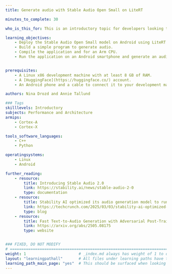 ```yaml
---
title: Generate audio with Stable Audio Open Small on LiteRT 

minutes_to_complete: 30

who_is_this_for: This is an introductory topic for developers looking to deploy the Stable Audio Open Small text-to-audio model using LiteRT on an Android device.

learning_objectives:
    - Deploy the Stable Audio Open Small model on Android using LiteRT.
    - Build a simple program to generate audio.
    - Compile the application and for an Arm CPU.
    - Run the application on an Android smartphone and generate an audio snippet.


prerequisites:
    - A Linux x86 development machine with at least 8 GB of RAM.
    - A [HuggingFace](https://huggingface.co/) account.
    - An Android phone and a cable to connect it to your development machine.

authors: Nina Drozd and Annie Tallund

### Tags
skilllevels: Introductory
subjects: Performance and Architecture
armips:
    - Cortex-A
    - Cortex-X

tools_software_languages:
    - C++
    - Python

operatingsystems:
    - Linux
    - Android

further_reading:
    - resource:
        title: Introducing Stable Audio 2.0
        link: https://stability.ai/news/stable-audio-2-0
        type: documentation
    - resource:
        title: Stability AI optimized its audio generation model to run on Arm chips
        link: https://techcrunch.com/2025/03/03/stability-ai-optimized-its-audio-generation-model-to-run-on-arm-chips/
        type: blog
    - resource:
        title: Fast Text-to-Audio Generation with Adversarial Post-Training
        link: https://arxiv.org/abs/2505.08175
        type: website


### FIXED, DO NOT MODIFY
# ================================================================================
weight: 1                       # _index.md always has weight of 1 to order correctly
layout: "learningpathall"       # All files under learning paths have this same wrapper
learning_path_main_page: "yes"  # This should be surfaced when looking for related content. Only set for _index.md of learning path content.
---
```


